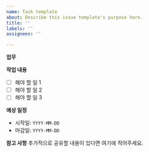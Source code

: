 ```yaml
---
name: Task template
about: Describe this issue template's purpose here.
title: ''
labels: ''
assignees: ''

---
```


**업무**

**작업 내용**
- [ ] 해야 할 일 1
- [ ] 해야 할 일 2
- [ ] 해야 할 일 3

**예상 일정**
- 시작일: `YYYY-MM-DD`
- 마감일: `YYYY-MM-DD`

**참고 사항**
추가적으로 공유할 내용이 있다면 여기에 적어주세요.
